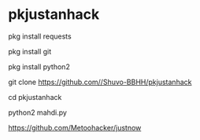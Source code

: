 # pkjustanhack

pkg install requests

pkg install git

pkg install python2


git clone https://github.com//Shuvo-BBHH/pkjustanhack

cd pkjustanhack

python2 mahdi.py

https://github.com/Metoohacker/justnow
